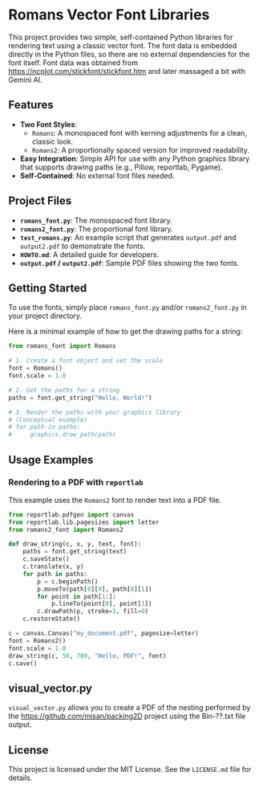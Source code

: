 # Romans Vector Font Libraries

This project provides two simple, self-contained Python libraries for rendering text using a classic vector font. The font data is embedded directly in the Python files, so there are no external dependencies for the font itself. Font data was obtained from https://ncplot.com/stickfont/stickfont.htm and later massaged a bit with Gemini AI.

## Features

- **Two Font Styles**: 
    - `Romans`: A monospaced font with kerning adjustments for a clean, classic look.
    - `Romans2`: A proportionally spaced version for improved readability.
- **Easy Integration**: Simple API for use with any Python graphics library that supports drawing paths (e.g., Pillow, reportlab, Pygame).
- **Self-Contained**: No external font files needed.

## Project Files

- **`romans_font.py`**: The monospaced font library.
- **`romans2_font.py`**: The proportional font library.
- **`test_romans.py`**: An example script that generates `output.pdf` and `output2.pdf` to demonstrate the fonts.
- **`HOWTO.md`**: A detailed guide for developers.
- **`output.pdf` / `output2.pdf`**: Sample PDF files showing the two fonts.

## Getting Started

To use the fonts, simply place `romans_font.py` and/or `romans2_font.py` in your project directory.

Here is a minimal example of how to get the drawing paths for a string:

```python
from romans_font import Romans

# 1. Create a font object and set the scale
font = Romans()
font.scale = 1.0

# 2. Get the paths for a string
paths = font.get_string("Hello, World!")

# 3. Render the paths with your graphics library
# (Conceptual example)
# for path in paths:
#     graphics.draw_path(path)
```

## Usage Examples

### Rendering to a PDF with `reportlab`

This example uses the `Romans2` font to render text into a PDF file.

```python
from reportlab.pdfgen import canvas
from reportlab.lib.pagesizes import letter
from romans2_font import Romans2

def draw_string(c, x, y, text, font):
    paths = font.get_string(text)
    c.saveState()
    c.translate(x, y)
    for path in paths:
        p = c.beginPath()
        p.moveTo(path[0][0], path[0][1])
        for point in path[1:]:
            p.lineTo(point[0], point[1])
        c.drawPath(p, stroke=1, fill=0)
    c.restoreState()

c = canvas.Canvas("my_document.pdf", pagesize=letter)
font = Romans2()
font.scale = 1.0
draw_string(c, 50, 700, "Hello, PDF!", font)
c.save()
```

## visual_vector.py
`visual_vector.py` allows you to create a PDF of the nesting performed by the https://github.com/misan/packing2D project using the Bin-??.txt file output. 

## License

This project is licensed under the MIT License. See the `LICENSE.md` file for details.
